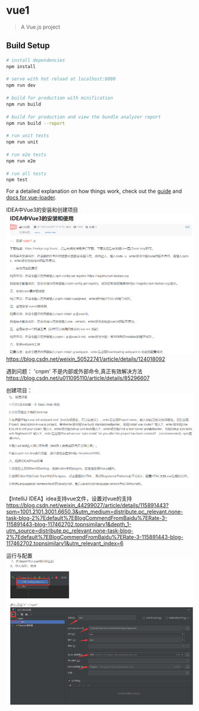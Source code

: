 # vue1

> A Vue.js project

## Build Setup

``` bash
# install dependencies
npm install

# serve with hot reload at localhost:8080
npm run dev

# build for production with minification
npm run build

# build for production and view the bundle analyzer report
npm run build --report

# run unit tests
npm run unit

# run e2e tests
npm run e2e

# run all tests
npm test
```

For a detailed explanation on how things work, check out the [guide](http://vuejs-templates.github.io/webpack/) and [docs for vue-loader](http://vuejs.github.io/vue-loader).



IDEA中Vue3的安装和创建项目
![img.png](img.png)
https://blog.csdn.net/weixin_50522741/article/details/124018092

遇到问题：
'cnpm' 不是内部或外部命令,真正有效解决方法  https://blog.csdn.net/u011095110/article/details/85296607

创建项目：
![img_1.png](img_1.png)

【IntelliJ IDEA】idea支持vue文件，设置对vue的支持
https://blog.csdn.net/weixin_44299027/article/details/115891443?spm=1001.2101.3001.6650.3&utm_medium=distribute.pc_relevant.none-task-blog-2%7Edefault%7EBlogCommendFromBaidu%7ERate-3-115891443-blog-117462702.topnsimilarv1&depth_1-utm_source=distribute.pc_relevant.none-task-blog-2%7Edefault%7EBlogCommendFromBaidu%7ERate-3-115891443-blog-117462702.topnsimilarv1&utm_relevant_index=6

运行与配置
![img_2.png](img_2.png)
